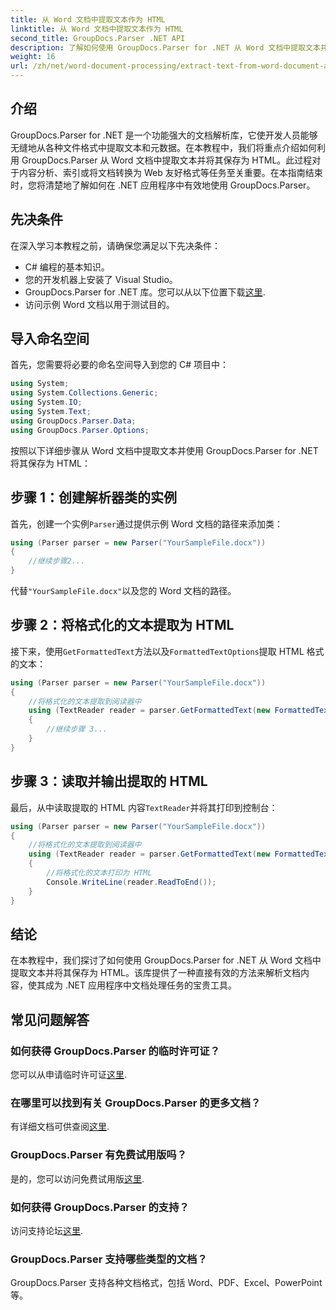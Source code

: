 ```yaml
---
title: 从 Word 文档中提取文本作为 HTML
linktitle: 从 Word 文档中提取文本作为 HTML
second_title: GroupDocs.Parser .NET API
description: 了解如何使用 GroupDocs.Parser for .NET 从 Word 文档中提取文本并将其保存为 HTML。带有代码示例的分步教程。
weight: 16
url: /zh/net/word-document-processing/extract-text-from-word-document-as-html/
---
```

## 介绍
GroupDocs.Parser for .NET 是一个功能强大的文档解析库，它使开发人员能够无缝地从各种文件格式中提取文本和元数据。在本教程中，我们将重点介绍如何利用 GroupDocs.Parser 从 Word 文档中提取文本并将其保存为 HTML。此过程对于内容分析、索引或将文档转换为 Web 友好格式等任务至关重要。在本指南结束时，您将清楚地了解如何在 .NET 应用程序中有效地使用 GroupDocs.Parser。
## 先决条件
在深入学习本教程之前，请确保您满足以下先决条件：
- C# 编程的基本知识。
- 您的开发机器上安装了 Visual Studio。
-  GroupDocs.Parser for .NET 库。您可以从以下位置下载[这里](https://releases.groupdocs.com/parser/net/).
- 访问示例 Word 文档以用于测试目的。
## 导入命名空间
首先，您需要将必要的命名空间导入到您的 C# 项目中：
```csharp
using System;
using System.Collections.Generic;
using System.IO;
using System.Text;
using GroupDocs.Parser.Data;
using GroupDocs.Parser.Options;
```
按照以下详细步骤从 Word 文档中提取文本并使用 GroupDocs.Parser for .NET 将其保存为 HTML：
## 步骤 1：创建解析器类的实例
首先，创建一个实例`Parser`通过提供示例 Word 文档的路径来添加类：
```csharp
using (Parser parser = new Parser("YourSampleFile.docx"))
{
    //继续步骤2...
}
```
代替`"YourSampleFile.docx"`以及您的 Word 文档的路径。
## 步骤 2：将格式化的文本提取为 HTML
接下来，使用`GetFormattedText`方法以及`FormattedTextOptions`提取 HTML 格式的文本：
```csharp
using (Parser parser = new Parser("YourSampleFile.docx"))
{
    //将格式化的文本提取到阅读器中
    using (TextReader reader = parser.GetFormattedText(new FormattedTextOptions(FormattedTextMode.Html)))
    {
        //继续步骤 3...
    }
}
```
## 步骤 3：读取并输出提取的 HTML
最后，从中读取提取的 HTML 内容`TextReader`并将其打印到控制台：
```csharp
using (Parser parser = new Parser("YourSampleFile.docx"))
{
    //将格式化的文本提取到阅读器中
    using (TextReader reader = parser.GetFormattedText(new FormattedTextOptions(FormattedTextMode.Html)))
    {
        //将格式化的文本打印为 HTML
        Console.WriteLine(reader.ReadToEnd());
    }
}
```
## 结论
在本教程中，我们探讨了如何使用 GroupDocs.Parser for .NET 从 Word 文档中提取文本并将其保存为 HTML。该库提供了一种直接有效的方法来解析文档内容，使其成为 .NET 应用程序中文档处理任务的宝贵工具。

## 常见问题解答
### 如何获得 GroupDocs.Parser 的临时许可证？
您可以从申请临时许可证[这里](https://purchase.groupdocs.com/temporary-license/).
### 在哪里可以找到有关 GroupDocs.Parser 的更多文档？
有详细文档可供查阅[这里](https://tutorials.groupdocs.com/parser/net/).
### GroupDocs.Parser 有免费试用版吗？
是的，您可以访问免费试用版[这里](https://releases.groupdocs.com/).
### 如何获得 GroupDocs.Parser 的支持？
访问支持论坛[这里](https://forum.groupdocs.com/c/parser/17).
### GroupDocs.Parser 支持哪些类型的文档？
GroupDocs.Parser 支持各种文档格式，包括 Word、PDF、Excel、PowerPoint 等。
